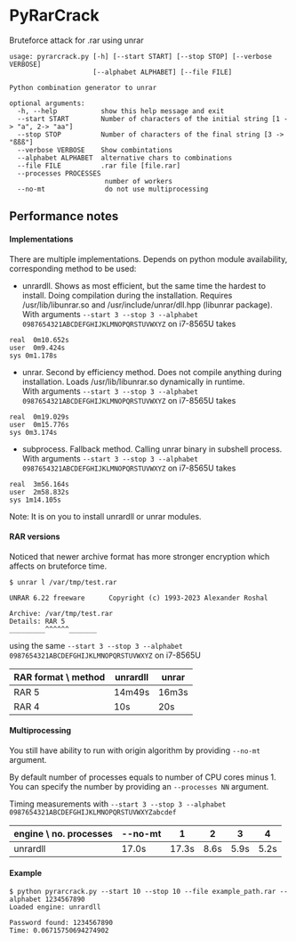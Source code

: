 # PyRarCrack
Bruteforce attack for .rar using unrar

```
usage: pyrarcrack.py [-h] [--start START] [--stop STOP] [--verbose VERBOSE]
                     [--alphabet ALPHABET] [--file FILE]

Python combination generator to unrar

optional arguments:
  -h, --help           show this help message and exit
  --start START        Number of characters of the initial string [1 -> "a", 2-> "aa"]
  --stop STOP          Number of characters of the final string [3 -> "ßßß"]
  --verbose VERBOSE    Show combintations
  --alphabet ALPHABET  alternative chars to combinations
  --file FILE          .rar file [file.rar]
  --processes PROCESSES
                        number of workers
  --no-mt               do not use multiprocessing
```

## Performance notes

#### Implementations

There are multiple implementations. Depends on python module availability,
corresponding method to be used:

* unrardll. Shows as most efficient, but the same time the hardest to install.
Doing compilation during the installation. 
Requires /usr/lib/libunrar.so and /usr/include/unrar/dll.hpp (libunrar package).  
With arguments `--start 3 --stop 3 --alphabet 0987654321ABCDEFGHIJKLMNOPQRSTUVWXYZ` on i7-8565U takes 
```
real  0m10.652s
user  0m9.424s
sys 0m1.178s
```

* unrar. Second by efficiency method. Does not compile anything during installation.
Loads /usr/lib/libunrar.so dynamically in runtime.  
With arguments `--start 3 --stop 3 --alphabet 0987654321ABCDEFGHIJKLMNOPQRSTUVWXYZ` on i7-8565U takes 
```
real  0m19.029s
user  0m15.776s
sys 0m3.174s
```

* subprocess. Fallback method. Calling unrar binary in subshell process.  
With arguments `--start 3 --stop 3 --alphabet 0987654321ABCDEFGHIJKLMNOPQRSTUVWXYZ` on i7-8565U takes 
```
real  3m56.164s
user  2m58.832s
sys 1m14.105s
```

Note: It is on you to install unrardll or unrar modules.

#### RAR versions

Noticed that newer archive format has more stronger encryption which affects on bruteforce time.
```
$ unrar l /var/tmp/test.rar 

UNRAR 6.22 freeware      Copyright (c) 1993-2023 Alexander Roshal

Archive: /var/tmp/test.rar
Details: RAR 5
_________^^^^^^_______
```

using the same `--start 3 --stop 3 --alphabet 0987654321ABCDEFGHIJKLMNOPQRSTUVWXYZ` on i7-8565U

|RAR format \ method       | unrardll  | unrar |
|--------------------------|-----------|-------|
|RAR 5                     | 14m49s    | 16m3s |
|RAR 4                     | 10s       | 20s   |


#### Multiprocessing 

You still have ability to run with origin algorithm by providing `--no-mt` argument.

By default number of processes equals to number of CPU cores minus 1.  
You can specify the number by providing an `--processes NN` argument.

Timing measurements with `--start 3 --stop 3 --alphabet 0987654321ABCDEFGHIJKLMNOPQRSTUVWXYZabcdef`

| engine \ no. processes | --no-mt |  1  | 2  | 3  | 4  |
|------------------------|---------|-----|----|----|----|
|  unrardll              | 17.0s   |17.3s|8.6s|5.9s|5.2s|

#### Example

```
$ python pyrarcrack.py --start 10 --stop 10 --file example_path.rar --alphabet 1234567890
Loaded engine: unrardll

Password found: 1234567890
Time: 0.06715750694274902
```
